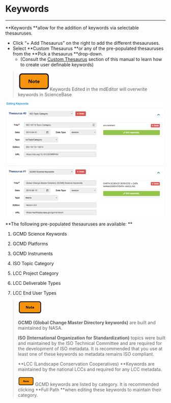 # Keywords

---

**Keywords **allow for the addition of keywords via selectable thesauruses.

* Click “+ Add Thesaurus” on the right to add the different thesauruses.
* Select **Custom Thesaurus **or any of the pre-populated thesauruses from the **Pick a thesaurus **drop-down. 
  * \(Consult the [Custom Thesaurus](/record/edit/keywords/custom-keywords.md) section of this manual to learn how to create user definable keywords\)

> ![](/assets/Note_BlackOutline.png)Keywords Edited in the mdEditor will overwrite keywords in ScienceBase

![](/assets/keywords_window.png)

**The following pre-populated thesauruses are available: **

1. GCMD Science Keywords

2. GCMD Platforms

3. GCMD Instruments

4. ISO Topic Category

5. LCC Project Category

6. LCC Deliverable Types

7. LCC End User Types

> ![](/assets/Note_BlackOutline_75.png)
>
> **GCMD \(Global Change Master Directory keywords\)** are built and maintained by NASA.
>
> **ISO \(International Organization for Standardization\)** topics were built and maintained by the ISO Technical Committee and are required for the development of ISO metadata. It is recommended that you use at least one of these keywords so metadata remains ISO compliant.
>
> **LCC \(Landscape Conservation Cooperatives\) **Keywords are maintained by the national LCCs and required for any LCC metadata.
>
> ![](/assets/Note_BlackOutline_50.png) GCMD keywords are listed by category. It is recommended clicking **Full Path **when editing these keywords to maintain their category.



